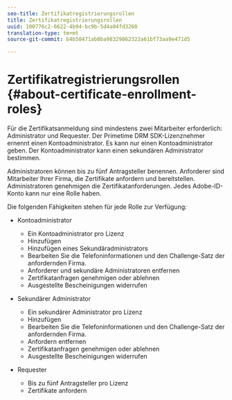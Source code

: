 ```yaml
---
seo-title: Zertifikatregistrierungsrollen
title: Zertifikatregistrierungsrollen
uuid: 100776c2-6622-4b94-bc9b-5d4a04fd3260
translation-type: tm+mt
source-git-commit: b4b50471ab0ba98329862322a61bf73aa9e471d5

---
```



# Zertifikatregistrierungsrollen {#about-certificate-enrollment-roles}

Für die Zertifikatsanmeldung sind mindestens zwei Mitarbeiter erforderlich: Administrator und Requester. Der Primetime DRM SDK-Lizenznehmer ernennt einen Kontoadministrator. Es kann nur einen Kontoadministrator geben. Der Kontoadministrator kann einen sekundären Administrator bestimmen.

Administratoren können bis zu fünf Antragsteller benennen. Anforderer sind Mitarbeiter Ihrer Firma, die Zertifikate anfordern und bereitstellen. Administratoren genehmigen die Zertifikatanforderungen. Jedes Adobe-ID-Konto kann nur eine Rolle haben.

Die folgenden Fähigkeiten stehen für jede Rolle zur Verfügung:

* Kontoadministrator

   * Ein Kontoadministrator pro Lizenz
   * Hinzufügen
   * Hinzufügen eines Sekundäradministrators
   * Bearbeiten Sie die Telefoninformationen und den Challenge-Satz der anfordernden Firma.
   * Anforderer und sekundäre Administratoren entfernen
   * Zertifikatanfragen genehmigen oder ablehnen
   * Ausgestellte Bescheinigungen widerrufen

* Sekundärer Administrator

   * Ein sekundärer Administrator pro Lizenz
   * Hinzufügen
   * Bearbeiten Sie die Telefoninformationen und den Challenge-Satz der anfordernden Firma.
   * Anfordern entfernen
   * Zertifikatanfragen genehmigen oder ablehnen
   * Ausgestellte Bescheinigungen widerrufen

* Requester

   * Bis zu fünf Antragsteller pro Lizenz
   * Zertifikate anfordern


